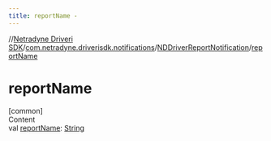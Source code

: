```yaml
---
title: reportName -
---
```

//[Netradyne Driveri SDK](../../index.md)/[com.netradyne.driverisdk.notifications](../index.md)/[NDDriverReportNotification](index.md)/[reportName](report-name.md)



# reportName  
[common]  
Content  
val [reportName](report-name.md): [String](https://kotlinlang.org/api/latest/jvm/stdlib/kotlin/-string/index.html)  



